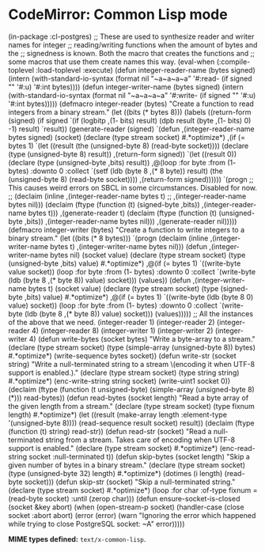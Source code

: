 CodeMirror: Common Lisp mode
============================

(in-package :cl-postgres) ;; These are used to synthesize reader and writer names for integer ;; reading/writing functions when the amount of bytes and the ;; signedness is known. Both the macro that creates the functions and ;; some macros that use them create names this way. (eval-when (:compile-toplevel :load-toplevel :execute) (defun integer-reader-name (bytes signed) (intern (with-standard-io-syntax (format nil "~a~a~a~a" '\#:read- (if signed "" '\#:u) '\#:int bytes)))) (defun integer-writer-name (bytes signed) (intern (with-standard-io-syntax (format nil "~a~a~a~a" '\#:write- (if signed "" '\#:u) '\#:int bytes))))) (defmacro integer-reader (bytes) "Create a function to read integers from a binary stream." (let ((bits (\* bytes 8))) (labels ((return-form (signed) (if signed \`(if (logbitp ,(1- bits) result) (dpb result (byte ,(1- bits) 0) -1) result) \`result)) (generate-reader (signed) \`(defun ,(integer-reader-name bytes signed) (socket) (declare (type stream socket) \#.\*optimize\*) ,(if (= bytes 1) \`(let ((result (the (unsigned-byte 8) (read-byte socket)))) (declare (type (unsigned-byte 8) result)) ,(return-form signed)) \`(let ((result 0)) (declare (type (unsigned-byte ,bits) result)) ,@(loop :for byte :from (1- bytes) :downto 0 :collect \`(setf (ldb (byte 8 ,(\* 8 byte)) result) (the (unsigned-byte 8) (read-byte socket)))) ,(return-form signed)))))) \`(progn ;; This causes weird errors on SBCL in some circumstances. Disabled for now. ;; (declaim (inline ,(integer-reader-name bytes t) ;; ,(integer-reader-name bytes nil))) (declaim (ftype (function (t) (signed-byte ,bits)) ,(integer-reader-name bytes t))) ,(generate-reader t) (declaim (ftype (function (t) (unsigned-byte ,bits)) ,(integer-reader-name bytes nil))) ,(generate-reader nil))))) (defmacro integer-writer (bytes) "Create a function to write integers to a binary stream." (let ((bits (\* 8 bytes))) \`(progn (declaim (inline ,(integer-writer-name bytes t) ,(integer-writer-name bytes nil))) (defun ,(integer-writer-name bytes nil) (socket value) (declare (type stream socket) (type (unsigned-byte ,bits) value) \#.\*optimize\*) ,@(if (= bytes 1) \`((write-byte value socket)) (loop :for byte :from (1- bytes) :downto 0 :collect \`(write-byte (ldb (byte 8 ,(\* byte 8)) value) socket))) (values)) (defun ,(integer-writer-name bytes t) (socket value) (declare (type stream socket) (type (signed-byte ,bits) value) \#.\*optimize\*) ,@(if (= bytes 1) \`((write-byte (ldb (byte 8 0) value) socket)) (loop :for byte :from (1- bytes) :downto 0 :collect \`(write-byte (ldb (byte 8 ,(\* byte 8)) value) socket))) (values))))) ;; All the instances of the above that we need. (integer-reader 1) (integer-reader 2) (integer-reader 4) (integer-reader 8) (integer-writer 1) (integer-writer 2) (integer-writer 4) (defun write-bytes (socket bytes) "Write a byte-array to a stream." (declare (type stream socket) (type (simple-array (unsigned-byte 8)) bytes) \#.\*optimize\*) (write-sequence bytes socket)) (defun write-str (socket string) "Write a null-terminated string to a stream \\(encoding it when UTF-8 support is enabled.)." (declare (type stream socket) (type string string) \#.\*optimize\*) (enc-write-string string socket) (write-uint1 socket 0)) (declaim (ftype (function (t unsigned-byte) (simple-array (unsigned-byte 8) (\*))) read-bytes)) (defun read-bytes (socket length) "Read a byte array of the given length from a stream." (declare (type stream socket) (type fixnum length) \#.\*optimize\*) (let ((result (make-array length :element-type '(unsigned-byte 8)))) (read-sequence result socket) result)) (declaim (ftype (function (t) string) read-str)) (defun read-str (socket) "Read a null-terminated string from a stream. Takes care of encoding when UTF-8 support is enabled." (declare (type stream socket) \#.\*optimize\*) (enc-read-string socket :null-terminated t)) (defun skip-bytes (socket length) "Skip a given number of bytes in a binary stream." (declare (type stream socket) (type (unsigned-byte 32) length) \#.\*optimize\*) (dotimes (i length) (read-byte socket))) (defun skip-str (socket) "Skip a null-terminated string." (declare (type stream socket) \#.\*optimize\*) (loop :for char :of-type fixnum = (read-byte socket) :until (zerop char))) (defun ensure-socket-is-closed (socket &key abort) (when (open-stream-p socket) (handler-case (close socket :abort abort) (error (error) (warn "Ignoring the error which happened while trying to close PostgreSQL socket: ~A" error)))))

**MIME types defined:** `text/x-common-lisp`.
